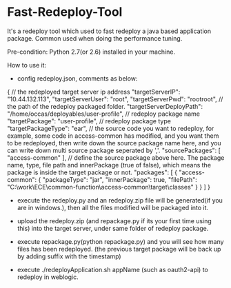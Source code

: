 Fast-Redeploy-Tool
==================

It's a redeploy tool which used to fast redeploy a java based application package. Common used when doing the performance tuning.

Pre-condition:
Python 2.7(or 2.6) installed in your machine.

How to use it:
* config redeploy.json, comments as below:

{
	// the redeployed target server ip address
	"targetServerIP": "10.44.132.113",
	"targetServerUser": "root",
	"targetServerPwd": "rootroot",
	// the path of the redeploy packaged folder.
	"targetServerDeployPath": "/home/occas/deployables/user-profile",
	// redeploy package name
	"targetPackage": "user-profile",
	// redeploy package type
	"targetPackageType": "ear",
	// the source code you want to redeploy, for example, some code in access-common has modified, and you want them to be redeployed, then write down the source package name here, and you can write down multi source package seperated by ','.
	"sourcePackages": [
		"access-common"
	],
	// define the source package above here. The package name, type, file path and innerPackage (true of false), which means the package is inside the target package or not. 
	"packages": [
		{
			"access-common": {
				"packageType": "jar",
				"innerPackage": true,
				"filePath": "C:\\work\\ECE\\common-function\\access-common\\target\\classes"
			}
		}
	]
}

* execute the redeploy.py and an redeploy.zip file will be generated(if you are in windows.), then all the files modified will be packaged into it.

* upload the redeploy.zip (and repackage.py if its your first time using this) into the target server, under same folder of redeploy package.

* execute repackage.py(python repackage.py) and you will see how many files has been redeployed. (the previous target package will be back up by adding suffix with the timestamp)

* execute ./redeployApplication.sh appName (such as oauth2-api) to redeploy in weblogic.